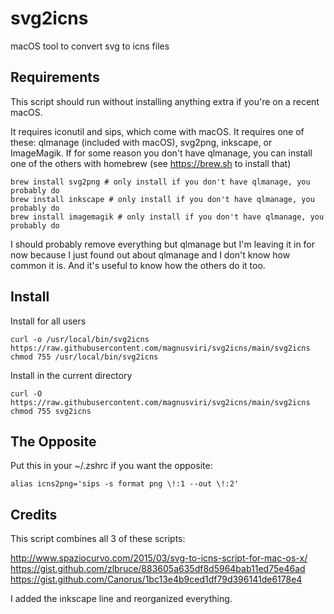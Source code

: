 # svg2icns

macOS tool to convert svg to icns files

## Requirements

This script should run without installing anything extra if you're on a recent macOS.

It requires iconutil and sips, which come with macOS. It requires one of these: qlmanage (included with macOS), svg2png, inkscape, or ImageMagik. If for some reason you don't have qlmanage, you can install one of the others with homebrew (see https://brew.sh to install that)

	brew install svg2png # only install if you don't have qlmanage, you probably do
	brew install inkscape # only install if you don't have qlmanage, you probably do
	brew install imagemagik # only install if you don't have qlmanage, you probably do

I should probably remove everything but qlmanage but I'm leaving it in for now because I just found out about qlmanage and I don't know how common it is. And it's useful to know how the others do it too.

## Install

Install for all users

	curl -o /usr/local/bin/svg2icns https://raw.githubusercontent.com/magnusviri/svg2icns/main/svg2icns
	chmod 755 /usr/local/bin/svg2icns

Install in the current directory

	curl -O https://raw.githubusercontent.com/magnusviri/svg2icns/main/svg2icns
	chmod 755 svg2icns

## The Opposite

Put this in your ~/.zshrc if you want the opposite:

    alias icns2png='sips -s format png \!:1 --out \!:2'

## Credits

This script combines all 3 of these scripts:

http://www.spaziocurvo.com/2015/03/svg-to-icns-script-for-mac-os-x/
https://gist.github.com/zlbruce/883605a635df8d5964bab11ed75e46ad
https://gist.github.com/Canorus/1bc13e4b9ced1df79d396141de6178e4

I added the inkscape line and reorganized everything.